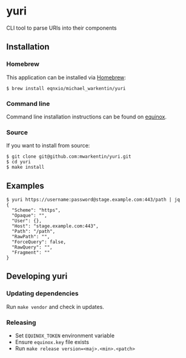 # yuri
CLI tool to parse URIs into their components

## Installation

### Homebrew

This application can be installed via [Homebrew](http://brew.sh/):

```
$ brew install eqnxio/michael_warkentin/yuri
```

### Command line

Command line installation instructions can be found on [equinox](https://dl.equinox.io/michael_warkentin/yuri/stable).

### Source

If you want to install from source:

```
$ git clone git@github.com:mwarkentin/yuri.git
$ cd yuri
$ make install
```

## Examples

```
$ yuri https://username:password@stage.example.com:443/path | jq
{
  "Scheme": "https",
  "Opaque": "",
  "User": {},
  "Host": "stage.example.com:443",
  "Path": "/path",
  "RawPath": "",
  "ForceQuery": false,
  "RawQuery": "",
  "Fragment": ""
}
```

## Developing yuri

### Updating dependencies

Run `make vendor` and check in updates.

### Releasing

* Set `EQUINOX_TOKEN` environment variable
* Ensure `equinox.key` file exists
* Run `make release version=<maj>.<min>.<patch>`
